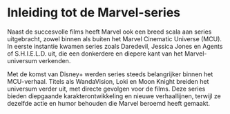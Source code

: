 # Inleiding tot de Marvel-series

Naast de succesvolle films heeft Marvel ook een breed scala aan series uitgebracht, zowel binnen als buiten het Marvel Cinematic Universe (MCU). In eerste instantie kwamen series zoals Daredevil, Jessica Jones en Agents of S.H.I.E.L.D. uit, die een donkerdere en diepere kant van het Marvel-universum verkenden.

Met de komst van Disney+ werden series steeds belangrijker binnen het MCU-verhaal. Titels als WandaVision, Loki en Moon Knight breiden het universum verder uit, met directe gevolgen voor de films. Deze series bieden diepgaande karakterontwikkeling en nieuwe verhaallijnen, terwijl ze dezelfde actie en humor behouden die Marvel beroemd heeft gemaakt.
